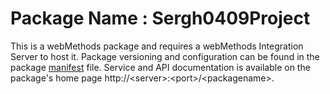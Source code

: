 # Package Name : Sergh0409Project
This is a webMethods package and requires a webMethods Integration Server to host it. Package versioning and configuration can be found in the package [manifest](./Sergh0409Project/manifest.v3) file. Service and API documentation is available on the package's home page http://&lt;server&gt;:&lt;port&gt;/&lt;packagename>.